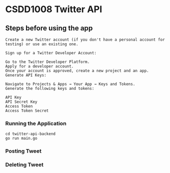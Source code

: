 # CSDD1008 Twitter API

## Steps before using the app
```
Create a new Twitter account (if you don't have a personal account for testing) or use an existing one.

Sign up for a Twitter Developer Account:

Go to the Twitter Developer Platform.
Apply for a developer account.
Once your account is approved, create a new project and an app.
Generate API Keys:

Navigate to Projects & Apps → Your App → Keys and Tokens.
Generate the following keys and tokens:

API Key
API Secret Key
Access Token
Access Token Secret
```
### Running the Application
```
cd twitter-api-backend
go run main.go 
```
### Posting Tweet

### Deleting Tweet
